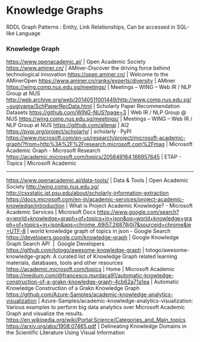# Knowledge Graphs

RDDL Graph Patterns : Entity, Link Relationships, Can be accessed in SQL-like Language

### Knowledge Graph

https://www.openacademic.ai/ | Open Academic Society
https://www.aminer.cn/ | AMiner-Discover the driving force behind technological innovation
https://open.aminer.cn/ | Welcome to the AMinerOpen
https://www.aminer.cn/ranks/experts/diversity | AMiner
https://wing.comp.nus.edu.sg/meetings/ | Meetings – WING – Web IR / NLP Group at NUS
http://web.archive.org/web/20140511001449/http://www.comp.nus.edu.sg/~sugiyama/SchPaperRecData.html | Scholarly Paper Recommendation Datasets
https://github.com/WING-NUS?page=3 | Web IR / NLP Group @ NUS
https://wing.comp.nus.edu.sg/meetings/ | Meetings – WING – Web IR / NLP Group at NUS
https://github.com/allenai | AI2
https://pypi.org/project/scholarly/ | scholarly · PyPI
https://www.microsoft.com/en-us/research/project/microsoft-academic-graph/?from=http%3A%2F%2Fresearch.microsoft.com%2Fmag | Microsoft Academic Graph - Microsoft Research
https://academic.microsoft.com/topics/205649164,166957645 | ETAP - Topics | Microsoft Academic

---

https://www.openacademic.ai/data-tools/ | Data & Tools | Open Academic Society
http://wing.comp.nus.edu.sg/
http://csxstatic.ist.psu.edu/about/scholarly-information-extraction
https://docs.microsoft.com/en-in/academic-services/project-academic-knowledge/introduction | What is Project Academic Knowledge? - Microsoft Academic Services | Microsoft Docs
https://www.google.com/search?q=world+knowledge+graph+of+topics+in+json&oq=world+knowledge+graph+of+topics+in+json&aqs=chrome..69i57.26878j0j7&sourceid=chrome&ie=UTF-8 | world knowledge graph of topics in json - Google Search
https://developers.google.com/knowledge-graph | Google Knowledge Graph Search API  |  Google Developers
https://github.com/totogo/awesome-knowledge-graph | totogo/awesome-knowledge-graph: A curated list of Knowledge Graph related learning materials, databases, tools and other resources
https://academic.microsoft.com/topics | Home | Microsoft Academic
https://medium.com/@francesco.murdaca91/automatic-knowledge-construction-of-a-grakn-knowledge-graph-4cb62a71a1ea | Automatic Knowledge Construction of a Grakn Knowledge Graph
https://github.com/Azure-Samples/academic-knowledge-analytics-visualization | Azure-Samples/academic-knowledge-analytics-visualization: Various examples to perform big data analytics over Microsoft Academic Graph and visualize the results.
https://en.wikipedia.org/wiki/Portal:Science/Categories_and_Main_topics
https://arxiv.org/abs/1908.07465.pdf | Delineating Knowledge Domains in the Scientific Literature Using Visual Information
